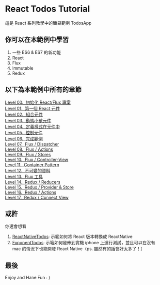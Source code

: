 # React Todos Tutorial
這是 React 系列教學中的簡易範例 TodosApp


## 你可以在本範例中學習
1. 一些 ES6 & ES7 的新功能
2. React
3. Flux
4. Immutable
5. Redux


## 以下為本範例中所有的章節
[Level 00.&nbsp;&nbsp;初始化 React/Flux 專案](https://github.com/shiningjason1989/ReactTodosTutorial/tree/%230_initial_project)  
[Level 01.&nbsp;&nbsp;第一個 React 元件](https://github.com/shiningjason1989/ReactTodosTutorial/tree/%231_first_component)  
[Level 02.&nbsp;&nbsp;組合元件](https://github.com/shiningjason1989/ReactTodosTutorial/tree/%232_component_composition)  
[Level 03.&nbsp;&nbsp;動態小孩元件](https://github.com/shiningjason1989/ReactTodosTutorial/tree/%233_dynamic_children)  
[Level 04.&nbsp;&nbsp;定義樣式在元件中](https://github.com/shiningjason1989/ReactTodosTutorial/tree/%234_inline_css)  
[Level 05.&nbsp;&nbsp;控制元件](https://github.com/shiningjason1989/ReactTodosTutorial/tree/%235_controlled_component)  
[Level 06.&nbsp;&nbsp;完成範例](https://github.com/shiningjason1989/ReactTodosTutorial/tree/%236_complete_sample)  
[Level 07.&nbsp;&nbsp;Flux / Dispatcher](https://github.com/shiningjason1989/ReactTodosTutorial/tree/%237_flux_dispatcher)  
[Level 08.&nbsp;&nbsp;Flux / Actions](https://github.com/shiningjason1989/ReactTodosTutorial/tree/%238_flux_actions)  
[Level 09.&nbsp;&nbsp;Flux / Stores](https://github.com/shiningjason1989/ReactTodosTutorial/tree/%239_flux_stores)  
[Level 10.&nbsp;&nbsp;Flux / Controller-View](https://github.com/shiningjason1989/ReactTodosTutorial/tree/%2310_flux_controller_view)  
[Level 11.&nbsp;&nbsp;Container Pattern](https://github.com/shiningjason1989/ReactTodosTutorial/tree/%2311_container_pattern)  
[Level 12.&nbsp;&nbsp;不可變的資料](https://github.com/shiningjason1989/ReactTodosTutorial/tree/%2312_immutable_data)  
[Level 13.&nbsp;&nbsp;Flux 工具](https://github.com/shiningjason1989/ReactTodosTutorial/tree/%2313_flux_utils)  
[Level 14.&nbsp;&nbsp;Redux / Reducers](https://github.com/shiningjason1989/ReactTodosTutorial/tree/%2314_redux_reducer)  
[Level 15.&nbsp;&nbsp;Redux / Provider & Store](https://github.com/shiningjason1989/ReactTodosTutorial/tree/%2315_redux_provider_store)  
[Level 16.&nbsp;&nbsp;Redux / Actions](https://github.com/shiningjason1989/ReactTodosTutorial/tree/%2316_redux_actions)  
[Level 17.&nbsp;&nbsp;Redux / Connect View](https://github.com/shiningjason1989/ReactTodosTutorial/tree/%2317_redux_connect_view)  


## 或許
你還會想看
1. [ReactNativeTodos](https://github.com/shiningjason1989/ReactNativeTodos): 示範如何將 React 版本轉換成 ReactNative
2. [ExponentTodos](https://github.com/shiningjason1989/ExponentTodos/tree/master): 示範如何發佈到實機 iphone 上進行測試，並且可以在沒有 mac 的情況下也能開發 React Native（ps. 雖然有的話會好太多了！） 


## 最後
Enjoy and Hane Fun : )

